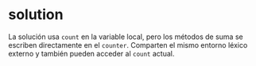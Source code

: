# solution

La solución usa `count` en la variable local, pero los métodos de suma se escriben directamente en el `counter`. Comparten el mismo entorno léxico externo y también pueden acceder al `count` actual.

